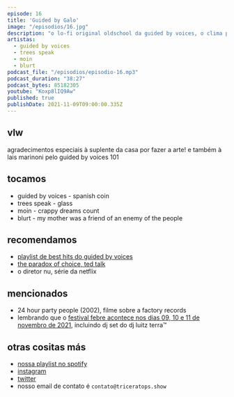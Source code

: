 ```yaml
---
episode: 16
title: 'Guided by Galo'
image: "/episodios/16.jpg"
description: "o lo-fi original oldschool da guided by voices, o clima pesadão da banda moin e um dos discos de 2021 q vc não pode deixar passar... o postpunk saxofonístico da banda blurt e trees speak, outro grande disco desse ano q vc TEM que ouvir..."
artistas:
  - guided by voices
  - trees speak
  - moin
  - blurt
podcast_file: "/episodios/episodio-16.mp3"
podcast_duration: "38:27"
podcast_bytes: 85182305
youtube: "Koxp8lIQ9Aw"
published: true
publishDate: 2021-11-09T09:00:00.335Z
---
```

## vlw

agradecimentos especiais à suplente da casa por fazer a arte!
e também à lais marinoni pelo guided by voices 101

## tocamos

* guided by voices - spanish coin
* trees speak - glass
* moin - crappy dreams count
* blurt - my mother was a friend of an enemy of the people

## recomendamos

* [playlist de best hits do guided by voices](https://open.spotify.com/playlist/65k8jQIilTfXej7Gpcm4el?si=e3be8bca2a9f4b88)
* [the paradox of choice, ted talk](https://www.ted.com/talks/barry_schwartz_the_paradox_of_choice?language=en)
* o diretor nu, série da netflix

## mencionados

* 24 hour party people (2002), filme sobre a factory records
* lembrando que o [festival febre acontece nos dias 09, 10 e 11 de novembro de 2021](https://festivalfebre.com.br/2021/), incluindo dj set do dj luitz terra™️

## otras cositas más

* [nossa playlist no spotify](https://open.spotify.com/playlist/0UiztKuga6LmTAxWTsUQdw?si=fb96026bc1994d90)
* [instagram](https://www.instagram.com/triceratops.show/)
* [twitter](https://twitter.com/TriceratopsShow/)
* nosso email de contato é `contato@triceratops.show`
